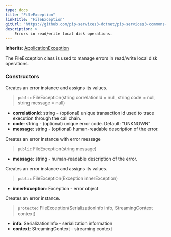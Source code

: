 ```yaml
---
type: docs
title: "FileException"
linkTitle: "FileException"
gitUrl: "https://github.com/pip-services3-dotnet/pip-services3-commons-dotnet"
description: >
    Errors in read/write local disk operations.
---
```


**Inherits**: [ApplicationException](../application_exception)

The FileException class is used to manage errors in read/write local disk operations.


### Constructors
Creates an error instance and assigns its values.

> `public` FileException(string correlationId = null, string code = null, string message = null)

- **correlationId**: string - (optional) unique transaction id used to trace execution through the call chain.
- **code**: string - (optional) unique error code. Default: "UNKNOWN"
- **message**: string - (optional) human-readable description of the error.


Creates an error instance with error message

> `public` FileException(string message)

- **message**: string - human-readable description of the error.


Creates an error instance and assigns its values.

> `public` FileException(Exception innerException)

- **innerException**: Exception - error object


Creates an error instance.

> `protected` FileException(SerializationInfo info, StreamingContext context)

- **info**: SerializationInfo - serialization information
- **context**: StreamingContext - streaming context
